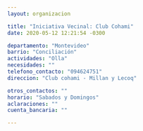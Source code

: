 ```yaml
---
layout: organizacion

title: "Iniciativa Vecinal: Club Cohami"
date: 2020-05-12 12:21:54 -0300

departamento: "Montevideo"
barrio: "Conciliación"
actividades: "Olla"
necesidades: ""
telefono_contacto: "094624751"
direccion: "Club cohami - Millan y Lecoq"

otros_contactos: ""
horario: "Sabados y Domingos"
aclaraciones: ""
cuenta_bancaria: ""

---
```

